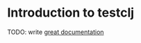 # Introduction to testclj

TODO: write [great documentation](http://jacobian.org/writing/great-documentation/what-to-write/)
